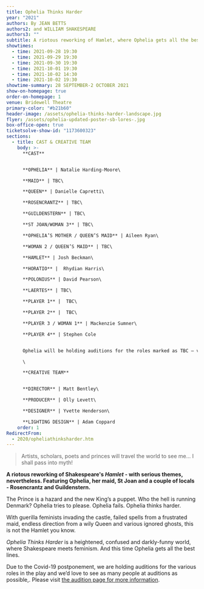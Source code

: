 ```yaml
---
title: Ophelia Thinks Harder
year: "2021"
authors: By JEAN BETTS
authors2: and WILLIAM SHAKESPEARE
authors3: ""
subtitle: A riotous reworking of Hamlet, where Ophelia gets all the best lines
showtimes:
  - time: 2021-09-28 19:30
  - time: 2021-09-29 19:30
  - time: 2021-09-30 19:30
  - time: 2021-10-01 19:30
  - time: 2021-10-02 14:30
  - time: 2021-10-02 19:30
showtime-summary: 28 SEPTEMBER-2 OCTOBER 2021
show-on-homepage: true
order-on-homepage: 1
venue: Bridewell Theatre
primary-color: "#b21b60"
header-image: /assets/ophelia-thinks-harder-landscape.jpg
flyer: /assets/ophelia-updated-poster-sb-lores-.jpg
box-office-open: true
ticketsolve-show-id: "1173600323"
sections:
  - title: CAST & CREATIVE TEAM
    body: >-
      **CAST**


      **OPHELIA** | Natalie Harding-Moore\

      **MAID** | TBC\

      **QUEEN** | Danielle Capretti\

      **ROSENCRANTZ** | TBC\

      **GUILDENSTERN** | TBC\

      **ST JOAN/WOMAN 3** | TBC\

      **OPHELIA’S MOTHER / QUEEN’S MAID** | Aileen Ryan\

      **WOMAN 2 / QUEEN’S MAID** | TBC\

      **HAMLET** | Josh Beckman\

      **HORATIO** |  Rhydian Harris\

      **POLONIUS** | David Pearson\

      **LAERTES** | TBC\

      **PLAYER 1** |  TBC\

      **PLAYER 2** |  TBC\

      **PLAYER 3 / WOMAN 1** | Mackenzie Sumner\

      **PLAYER 4** | Stephen Cole


      Ophelia will be holding auditions for the roles marked as TBC – visit [the audition page for more information](https://sedos.co.uk/events/ophelia-thinks-harder-auditions). \

      \

      **CREATIVE TEAM**


      **DIRECTOR** | Matt Bentley\

      **PRODUCER** | Olly Levett\

      **DESIGNER** | Yvette Henderson\

      **LIGHTING DESIGN** | Adam Coppard
    order: 1
RedirectFrom:
  - 2020/opheliathinksharder.htm
---
```

> Artists, scholars, poets and princes will travel the world to see me... I shall pass into myth!

**A riotous reworking of Shakespeare's *Hamlet* - with serious themes, nevertheless. Featuring Ophelia, her maid, St Joan and a couple of locals - Rosencrantz and Guildenstern.**

The Prince is a hazard and the new King’s a puppet. Who the hell is running Denmark? Ophelia tries to please. Ophelia fails. Ophelia thinks harder.

With guerilla feminists invading the castle, failed spells from a frustrated maid, endless direction from a wily Queen and various ignored ghosts, this is not the Hamlet you know.

*Ophelia Thinks Harder* is a heightened, confused and darkly-funny world, where Shakespeare meets feminism. And this time Ophelia gets all the best lines.

Due to the Covid-19 postponement, we are holding auditions for the various roles in the play and we’d love to see as many people at auditions as possible,. Please visit [the audition page for more information](https://sedos.co.uk/events/ophelia-thinks-harder-auditions).
